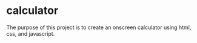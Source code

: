 # calculator

The purpose of this project is to create an onscreen calculator using html, css, and javascript.
